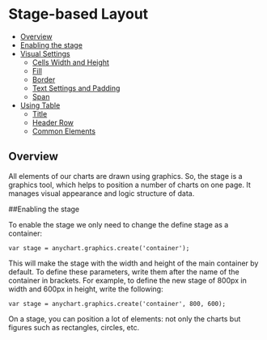 # Stage-based Layout

* [Overview](#overview)
* [Enabling the stage](#enabling_the_stage)
* [Visual Settings](#visual_settings)
  * [Cells Width and Height](#cells_width_and_height)
  * [Fill](#fill)
  * [Border](#border)
  * [Text Settings and Padding](#text_settings_and_padding)
  * [Span](#span)
* [Using Table](#using_table)
  * [Title](#title)
  * [Header Row](#header_row)
  * [Common Elements](#common_elements)

  
## Overview

All elements of our charts are drawn using graphics. So, the stage is a graphics tool, which helps to position a number of charts on one page. 
It manages visual appearance and logic structure of data.


##Enabling the stage

To enable the stage we only need to change the define stage as a container:

```
var stage = anychart.graphics.create('container');
```

This will make the stage with the width and height of the main container by default. To define these parameters, write them after the name of the container in brackets. 
For example, to define the new stage of 800px in width and 600px in height, write the following:

```
var stage = anychart.graphics.create('container', 800, 600);
```

On a stage, you can position a lot of elements: not only the charts but figures such as rectangles, circles, etc.
